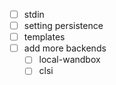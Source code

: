 - [ ] stdin
- [ ] setting persistence
- [ ] templates
- [ ] add more backends
  - [ ] local-wandbox
  - [ ] clsi
